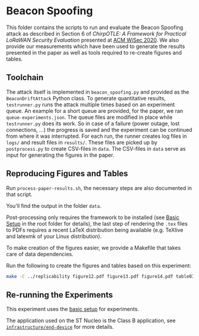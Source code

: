 # Beacon Spoofing

This folder contains the scripts to run and evaluate the Beacon Spoofing attack as described in Section 6 of _ChirpOTLE: A Framework for Practical LoRaWAN Security Evaluation_ presented at [ACM WiSec 2020](https://wisec2020.ins.jku.at).
We also provide our measurements which have been used to generate the results presented in the paper as well as tools required to re-create figures and tables.

## Toolchain

The attack itself is implemented in `beacon_spoofing.py` and provided as the `BeaconDriftAttack` Python class.
To generate quantitative results, `testrunner.py` runs the attack multiple times based on an experiment queue.
An example for a short queue are provided, for the paper, we ran `queue-experiments.json`.
The queue files are modified in place while `testrunner.py` does its work. So in case of a failure (power outage, lost connections, ...) the progress is saved and the experiment can be continued from where it was interrupted.
For each run, the runner creates log files in `logs/` and result files in `results/`.
These files are picked up by `postprocess.py` to create CSV-files in `data`.
The CSV-files in `data` serve as input for generating the figures in the paper.

## Reproducing Figures and Tables

Run `process-paper-results.sh`, the necessary steps are also documented in that script.

You'll find the output in the folder `data`.

Post-processing only requires the framework to be installed (see [Basic Setup](../../../README.md#basic-setup) in the root folder for details), the last step of rendering the `.tex` files to PDFs requires a recent LaTeX distribution being available (e.g. TeXlive and latexmk of your Linux distribution).

To make creation of the figures easier, we provide a Makefile that takes care of data dependencies.

Run the following to create the figures and tables based on this experiment:

```bash
make -C ../replicability figure12.pdf figure13.pdf figure14.pdf table03.pdf
```

## Re-running the Experiments

This experiment uses the [basic setup](../README.md#re-run-experiments) for experiments.

The application used on the ST Nucleo is the Class B application, see [`infrastructure/end-device`](../infrastructure/end-device/README.md) for more details.
